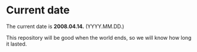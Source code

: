 # Current date

The current date is **2008.04.14.** (YYYY.MM.DD.)

This repository will be good when the world ends, so we will know how long it lasted.